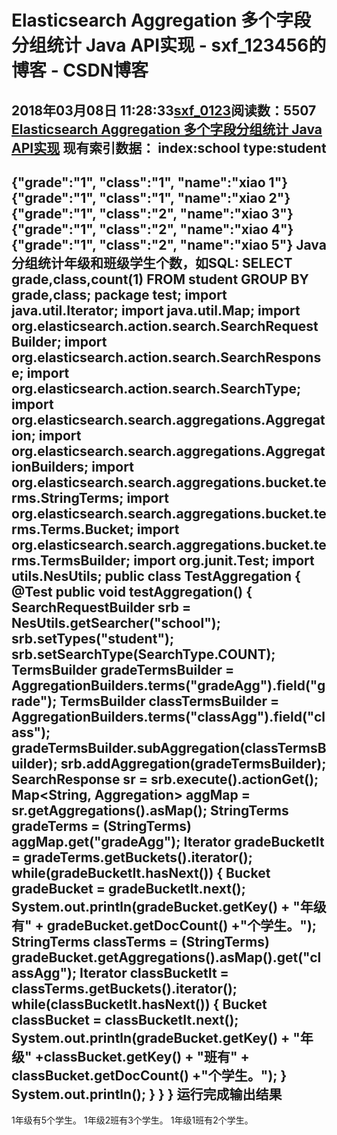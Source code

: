 # Elasticsearch Aggregation 多个字段分组统计 Java API实现 - sxf_123456的博客 - CSDN博客
2018年03月08日 11:28:33[sxf_0123](https://me.csdn.net/sxf_123456)阅读数：5507
[Elasticsearch Aggregation 多个字段分组统计 Java API实现](http://kfcman.iteye.com/blog/2270125)
现有索引数据：
index:school
type:student
---------------------------------------------------
{"grade":"1", "class":"1", "name":"xiao 1"}
{"grade":"1", "class":"1", "name":"xiao 2"}
{"grade":"1", "class":"2", "name":"xiao 3"}
{"grade":"1", "class":"2", "name":"xiao 4"}
{"grade":"1", "class":"2", "name":"xiao 5"}
Java分组统计年级和班级学生个数，如SQL: SELECT grade,class,count(1) FROM student GROUP BY grade,class;
package test;
import java.util.Iterator;
import java.util.Map;
import org.elasticsearch.action.search.SearchRequestBuilder;
import org.elasticsearch.action.search.SearchResponse;
import org.elasticsearch.action.search.SearchType;
import org.elasticsearch.search.aggregations.Aggregation;
import org.elasticsearch.search.aggregations.AggregationBuilders;
import org.elasticsearch.search.aggregations.bucket.terms.StringTerms;
import org.elasticsearch.search.aggregations.bucket.terms.Terms.Bucket;
import org.elasticsearch.search.aggregations.bucket.terms.TermsBuilder;
import org.junit.Test;
import utils.NesUtils;
public class TestAggregation
{
@Test
public void testAggregation()
{
SearchRequestBuilder srb = NesUtils.getSearcher("school");
srb.setTypes("student");
srb.setSearchType(SearchType.COUNT);
TermsBuilder gradeTermsBuilder = AggregationBuilders.terms("gradeAgg").field("grade");
TermsBuilder classTermsBuilder = AggregationBuilders.terms("classAgg").field("class");
gradeTermsBuilder.subAggregation(classTermsBuilder);
srb.addAggregation(gradeTermsBuilder);
SearchResponse sr = srb.execute().actionGet();
Map<String, Aggregation> aggMap = sr.getAggregations().asMap();
StringTerms gradeTerms = (StringTerms) aggMap.get("gradeAgg");
Iterator<Bucket> gradeBucketIt = gradeTerms.getBuckets().iterator();
while(gradeBucketIt.hasNext())
{
Bucket gradeBucket = gradeBucketIt.next();
System.out.println(gradeBucket.getKey() + "年级有" + gradeBucket.getDocCount() +"个学生。");
StringTerms classTerms = (StringTerms) gradeBucket.getAggregations().asMap().get("classAgg");
Iterator<Bucket> classBucketIt = classTerms.getBuckets().iterator();
while(classBucketIt.hasNext())
{
Bucket classBucket = classBucketIt.next();
System.out.println(gradeBucket.getKey() + "年级" +classBucket.getKey() + "班有" + classBucket.getDocCount() +"个学生。");
}
System.out.println();
}
}
}
运行完成输出结果
---------------------------------------------------
1年级有5个学生。
1年级2班有3个学生。
1年级1班有2个学生。
